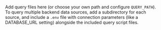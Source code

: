 Add query files here (or choose your own path and configure `QUERY_PATH`). To query multiple backend data sources, add a subdirectory for each source, and include a `.env` file with connection parameters (like a DATABASE_URL setting) alongside the included query script files.
